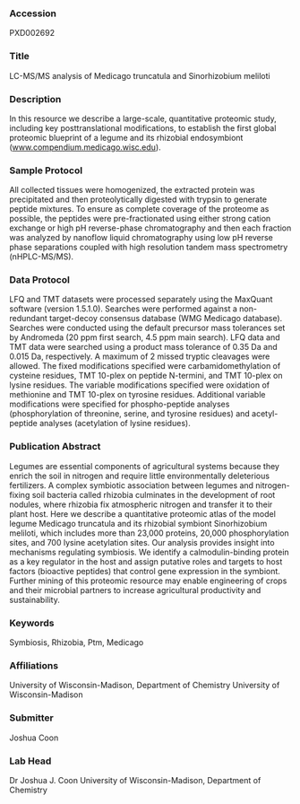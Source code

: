 ### Accession
PXD002692

### Title
LC-MS/MS analysis of Medicago truncatula and Sinorhizobium meliloti

### Description
In this resource we describe a large-scale, quantitative proteomic study, including key posttranslational modifications, to establish the first global proteomic blueprint of a legume and its rhizobial endosymbiont (www.compendium.medicago.wisc.edu).

### Sample Protocol
All collected tissues were homogenized, the extracted protein was precipitated and then proteolytically digested with trypsin to generate peptide mixtures.  To ensure as complete coverage of the proteome as possible, the peptides were pre-fractionated using either strong cation exchange or high pH reverse-phase chromatography and then each fraction was analyzed by nanoflow liquid chromatography using low pH reverse phase separations coupled with high resolution tandem mass spectrometry (nHPLC-MS/MS).

### Data Protocol
LFQ and TMT datasets were processed separately using the MaxQuant software (version 1.5.1.0). Searches were performed against a non-redundant target-decoy consensus database (WMG Medicago database). Searches were conducted using the default precursor mass tolerances set by Andromeda (20 ppm first search, 4.5 ppm main search).  LFQ data and TMT data were searched using a product mass tolerance of 0.35 Da and 0.015 Da, respectively.  A maximum of 2 missed tryptic cleavages were allowed.  The fixed modifications specified were carbamidomethylation of cysteine residues, TMT 10-plex on peptide N-termini, and TMT 10-plex on lysine residues.  The variable modifications specified were oxidation of methionine and TMT 10-plex on tyrosine residues.  Additional variable modifications were specified for phospho-peptide analyses (phosphorylation of threonine, serine, and tyrosine residues) and acetyl-peptide analyses (acetylation of lysine residues).

### Publication Abstract
Legumes are essential components of agricultural systems because they enrich the soil in nitrogen and require little environmentally deleterious fertilizers. A complex symbiotic association between legumes and nitrogen-fixing soil bacteria called rhizobia culminates in the development of root nodules, where rhizobia fix atmospheric nitrogen and transfer it to their plant host. Here we describe a quantitative proteomic atlas of the model legume Medicago truncatula and its rhizobial symbiont Sinorhizobium meliloti, which includes more than 23,000 proteins, 20,000 phosphorylation sites, and 700 lysine acetylation sites. Our analysis provides insight into mechanisms regulating symbiosis. We identify a calmodulin-binding protein as a key regulator in the host and assign putative roles and targets to host factors (bioactive peptides) that control gene expression in the symbiont. Further mining of this proteomic resource may enable engineering of crops and their microbial partners to increase agricultural productivity and sustainability.

### Keywords
Symbiosis, Rhizobia, Ptm, Medicago

### Affiliations
University of Wisconsin-Madison, Department of Chemistry
University of Wisconsin-Madison

### Submitter
Joshua Coon

### Lab Head
Dr Joshua J. Coon
University of Wisconsin-Madison, Department of Chemistry



